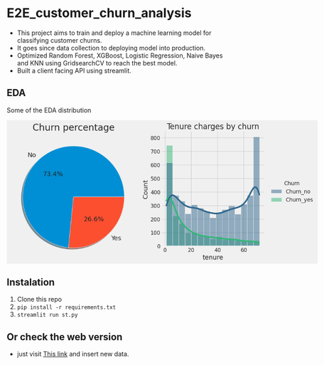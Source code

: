 
# E2E_customer_churn_analysis
- This project aims to train and deploy a machine learning model for classifying customer churns.
- It goes since data collection to deploying model into production.
- Optimized Random Forest, XGBoost, Logistic Regression, Naive Bayes and KNN using GridsearchCV to reach the best model.
- Built a client facing API using streamlit.


## EDA

<p>Some of the EDA distribution</p>

<div style="display: flex;">
  <img src="img/churn_pie.png" alt="Alt Text" width="300" height="auto" style="flex: 1;">
  <img src="img/churn_distribution.png" alt="Alt Text" width="400" height="auto" style="flex: 1;">
</div>


## Instalation
1. Clone this repo
2. ```pip install -r requirements.txt```
3. ```streamlit run st.py ```

## Or check the web version 
- just visit [This link](https://hugomilesi-e2e-customer-churn-analysis-st-iguvbo.streamlit.app) and insert new data.



